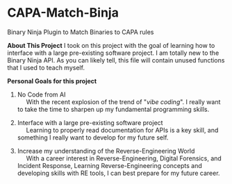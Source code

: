 # CAPA-Match-Binja
Binary Ninja Plugin to Match Binaries to CAPA rules

**About This Project**
I took on this project with the goal of learning how to interface with a large pre-existing software project. I am totally new to the Binary Ninja API. As you can likely tell, this file will contain unused functions that I used to teach myself.

**Personal Goals for this project**
1. No Code from AI  
&nbsp;&nbsp;&nbsp;&nbsp; With the recent explosion of the trend of "*vibe coding*". I really want to take the time to sharpen up my fundamental programming skills.

2. Interface with a large pre-existing software project  
&nbsp;&nbsp;&nbsp;&nbsp; Learning to properly read documentation for APIs is a key skill, and something I really want to develop for my future self.

3. Increase my understanding of the Reverse-Engineering World  
&nbsp;&nbsp;&nbsp;&nbsp; With a career interest in Reverse-Engineering, Digital Forensics, and Incident Response, Learning Reverse-Engineering concepts and developing skills with RE tools, I can best prepare for my future career.
